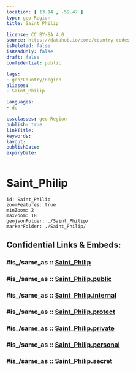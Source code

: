 ```yaml
---
location: [ 13.14 , -59.47 ] 
type: geo-Region
title: Saint_Philip

license: CC BY-SA 4.0
source: https://datahub.io/core/country-codes
isDeleted: false
isReadOnly: false
draft: false
confidential: public

tags:
- geo/Country/Region
aliases:
- Saint_Philip

Languages:
- de

cssclasses: geo-Region
publish: true
linkTitle: 
keywords: 
layout: 
publishDate: 
expiryDate: 
---
```


# Saint_Philip

```leaflet
id: Saint_Philip
zoomFeatures: true 
minZoom: 2 
maxZoom: 18
geojsonFolder: ./Saint_Philip/
markerFolder: ./Saint_Philip/
```


## Confidential Links & Embeds: 

### #is_/same_as :: [Saint_Philip](/_Standards/Earth/Continent/America~Caribbean/Barbados/Provinces~Barbados/Saint_Philip.md) 

### #is_/same_as :: [Saint_Philip.public](/_public/Earth/Continent/America~Caribbean/Barbados/Provinces~Barbados/Saint_Philip.public.md) 

### #is_/same_as :: [Saint_Philip.internal](/_internal/Earth/Continent/America~Caribbean/Barbados/Provinces~Barbados/Saint_Philip.internal.md) 

### #is_/same_as :: [Saint_Philip.protect](/_protect/Earth/Continent/America~Caribbean/Barbados/Provinces~Barbados/Saint_Philip.protect.md) 

### #is_/same_as :: [Saint_Philip.private](/_private/Earth/Continent/America~Caribbean/Barbados/Provinces~Barbados/Saint_Philip.private.md) 

### #is_/same_as :: [Saint_Philip.personal](/_personal/Earth/Continent/America~Caribbean/Barbados/Provinces~Barbados/Saint_Philip.personal.md) 

### #is_/same_as :: [Saint_Philip.secret](/_secret/Earth/Continent/America~Caribbean/Barbados/Provinces~Barbados/Saint_Philip.secret.md)

